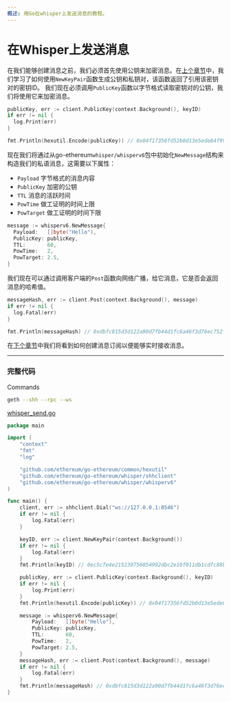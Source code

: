 ```yaml
---
概述: 用Go在whisper上发送消息的教程。
---
```


# 在Whisper上发送消息


在我们能够创建消息之前，我们必须首先使用公钥来加密消息。在[上个章节](../whisper-keys)中，我们学习了如何使用`NewKeyPair`函数生成公钥和私钥对，该函数返回了引用该密钥对的密钥ID。 我们现在必须调用`PublicKey`函数以字节格式读取密钥对的公钥，我们将使用它来加密消息。

```go
publicKey, err := client.PublicKey(context.Background(), keyID)
if err != nil {
  log.Print(err)
}

fmt.Println(hexutil.Encode(publicKey)) // 0x04f17356fd52b0d13e5ede84f998d26276f1fc9d08d9e73dcac6ded5f3553405db38c2f257c956f32a0c1fca4c3ff6a38a2c277c1751e59a574aecae26d3bf5d1d
```

现在我们将通过从go-ethereum`whisper/whisperv6`包中初始化`NewMessage`结构来构造我们的私语消息，这需要以下属性：

- `Payload` 字节格式的消息内容
- `PublicKey` 加密的公钥
- `TTL` 消息的活跃时间
- `PowTime` 做工证明的时间上限
- `PowTarget` 做工证明的时间下限

```go
message := whisperv6.NewMessage{
  Payload:   []byte("Hello"),
  PublicKey: publicKey,
  TTL:       60,
  PowTime:   2,
  PowTarget: 2.5,
}
```

我们现在可以通过调用客户端的`Post`函数向网络广播，给它消息，它是否会返回消息的哈希值。

```go
messageHash, err := client.Post(context.Background(), message)
if err != nil {
  log.Fatal(err)
}

fmt.Println(messageHash) // 0xdbfc815d3d122a90d7fb44d1fc6a46f3d76ec752f3f3d04230fe5f1b97d2209a
```

在[下个章节](../whisper-subscribe)中我们将看到如何创建消息订阅以便能够实时接收消息。

---

### 完整代码

Commands

```bash
geth --shh --rpc --ws
```

[whisper_send.go](https://github.com/mhxw/eth-dev-with-go/blob/main/code/whisper_send.go)

```go
package main

import (
	"context"
	"fmt"
	"log"

	"github.com/ethereum/go-ethereum/common/hexutil"
	"github.com/ethereum/go-ethereum/whisper/shhclient"
	"github.com/ethereum/go-ethereum/whisper/whisperv6"
)

func main() {
	client, err := shhclient.Dial("ws://127.0.0.1:8546")
	if err != nil {
		log.Fatal(err)
	}

	keyID, err := client.NewKeyPair(context.Background())
	if err != nil {
		log.Fatal(err)
	}
	fmt.Println(keyID) // 0ec5cfe4e215239756054992dbc2e10f011db1cdfc88b9ba6301e2f9ea1b58d2

	publicKey, err := client.PublicKey(context.Background(), keyID)
	if err != nil {
		log.Print(err)
	}
	fmt.Println(hexutil.Encode(publicKey)) // 0x04f17356fd52b0d13e5ede84f998d26276f1fc9d08d9e73dcac6ded5f3553405db38c2f257c956f32a0c1fca4c3ff6a38a2c277c1751e59a574aecae26d3bf5d1d

	message := whisperv6.NewMessage{
		Payload:   []byte("Hello"),
		PublicKey: publicKey,
		TTL:       60,
		PowTime:   2,
		PowTarget: 2.5,
	}
	messageHash, err := client.Post(context.Background(), message)
	if err != nil {
		log.Fatal(err)
	}
	fmt.Println(messageHash) // 0xdbfc815d3d122a90d7fb44d1fc6a46f3d76ec752f3f3d04230fe5f1b97d2209a
}
```
